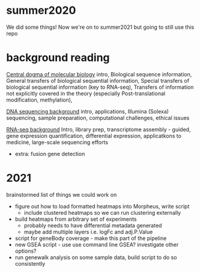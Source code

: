 # summer2020
We did some things!  Now we're on to summer2021 but going to still use this repo

# background reading

[Central dogma of molecular biology](https://en.wikipedia.org/wiki/Central_dogma_of_molecular_biology) intro, Biological sequence information, General transfers of biological sequential information, Special transfers of biological sequential information (key to RNA-seq), Transfers of information not explicitly covered in the theory (especially Post-translational modification, methylation), 

[DNA sequencing background](https://en.wikipedia.org/wiki/DNA_sequencing) intro, applications, Illumina (Solexa) sequencing, sample preparation, computational challenges, ethical issues

[RNA-seq background](https://en.wikipedia.org/wiki/RNA-Seq) Intro, library prep, transcriptome assembly - guided, gene expression quantification, differential expression, applicatkons to medicine, large-scale sequencing efforts
* extra:  fusion gene detection

# 2021 
brainstormed list of things we could work on
* figure out how to load formatted heatmaps into Morpheus, write script
  * include clustered heatmaps so we can run clustering externally
* build heatmaps from arbitrary set of experiments
  * probably needs to have differential metadata generated
  * maybe add multiple layers i.e. logFc and adj.P.Value
* script for geneBody coverage - make this part of the pipeline
* new GSEA script - use use command line GSEA?  investigate other options?
* run genewalk analysis on some sample data, build script to do so consistently
